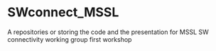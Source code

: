 # SWconnect_MSSL
A repositories or storing the code and the presentation for MSSL SW connectivity working group first workshop
